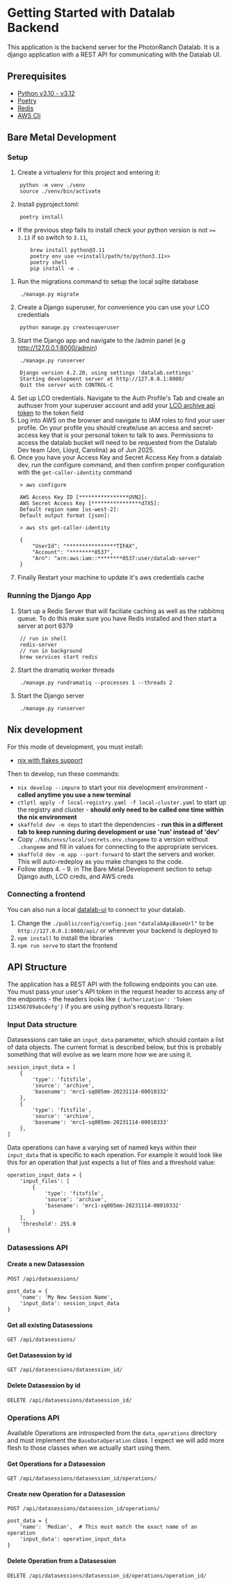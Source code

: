 # Getting Started with Datalab Backend

This application is the backend server for the PhotonRanch Datalab. It is a django application with a REST API for communicating with the Datalab UI.

## Prerequisites
-   [Python v3.10 - v3.12](https://www.python.org/downloads/)
-   [Poetry](https://python-poetry.org/docs/)
-   [Redis](https://redis.io/docs/latest/operate/oss_and_stack/install/install-stack/)
-   [AWS Cli](https://docs.aws.amazon.com/cli/latest/userguide/getting-started-install.html#getting-started-install-instructions)


## Bare Metal Development
### Setup
1. Create a virtualenv for this project and entering it: 
```
    python -m venv ./venv
    source ./venv/bin/activate
```

2. Install pyproject.toml:
```
    poetry install
```
  - If the previous step fails to install check your python version is not `>= 3.13` if so switch to `3.11`,
    ```
        brew install python@3.11
        poetry env use <<install/path/to/python3.11>>
        poetry shell
        pip install -e .
    ```

1. Run the migrations command to setup the local sqlite database
```
    ./manage.py migrate
```
2. Create a Django superuser, for convenience you can use your LCO credentials
```
    python manage.py createsuperuser
```
3. Start the Django app and navigate to the /admin panel (e.g http://127.0.0.1:8000/admin)
```
    ./manage.py runserver

    Django version 4.2.20, using settings 'datalab.settings'
    Starting development server at http://127.0.0.1:8000/
    Quit the server with CONTROL-C 
```
4. Set up LCO credentials. Navigate to the Auth Profile's Tab and create an authuser from your superuser account and add your [LCO archive api token](https://observe.lco.global/accounts/profile) to the token field
5. Log into AWS on the browser and navigate to IAM roles to find your user profile. On your profile you should create/use an access and secret-access key that is your personal token to talk to aws. Permissions to access the datalab bucket will need to be requested from the Datalab Dev team (Jon, Lloyd, Carolina) as of Jun 2025.
6. Once you have your Access Key and Secret Access Key from a datalab dev, run the configure command, and then confirm proper configuration with the `get-caller-identity` command
```
    > aws configure

    AWS Access Key ID [****************UVN2]:
    AWS Secret Access Key [****************d7X5]:
    Default region name [us-west-2]:
    Default output format [json]:

    > aws sts get-caller-identity

    {
        "UserId": "****************TIFAX",
        "Account": "********0537",
        "Arn": "arn:aws:iam::********0537:user/datalab-server"
    }
```
7. Finally Restart your machine to update it's aws credentials cache

### Running the Django App
1. Start up a Redis Server that will faciliate caching as well as the rabbitmq queue. To do this make sure you have Redis installed and then start a server at port 6379
```
    // run in shell
    redis-server
    // run in background
    brew services start redis
```

2. Start the dramatiq worker threads
```
    ./manage.py rundramatiq --processes 1 --threads 2
```
3. Start the Django server
```
    ./manage.py runserver
```

## Nix development
For this mode of development, you must install:
-   [nix with flakes support](https://github.com/LCOGT/public-wiki/wiki/Install-Nix)

Then to develop, run these commands:
-   `nix develop --impure` to start your nix development environment - **called anytime you use a new terminal**
-   `ctlptl apply -f local-registry.yaml -f local-cluster.yaml` to start up the registry and cluster - **should only need to be called one time within the nix environment**
-   `skaffold dev -m deps` to start the dependencies - **run this in a different tab to keep running during development or use 'run' instead of 'dev'**
-   Copy `./k8s/envs/local/secrets.env.changeme` to a version without `.changeme` and fill in values for connecting to the appropriate services.
-   `skaffold dev -m app --port-forward` to start the servers and worker. This will auto-redeploy as you make changes to the code.
-   Follow steps 4. - 9. in The Bare Metal Development section to setup Django auth, LCO creds, and AWS creds

### Connecting a frontend
You can also run a local [datalab-ui](https://github.com/LCOGT/datalab-ui) to connect to your datalab.
1. Change the `./public/config/config.json` `"datalabApiBaseUrl"` to be `http://127.0.0.1:8080/api/` or wherever your backend is deployed to
2. `npm install` to install the libraries
3. `npm run serve` to start the frontend

## API Structure
The application has a REST API with the following endpoints you can use. You must pass your user's API token in the request header to access any of the endpoints - the headers looks like `{'Authorization': 'Token 123456789abcdefg'}` if you are using python's requests library.

### Input Data structure
Datasessions can take an `input_data` parameter, which should contain a list of data objects. The current format is described below, but this is probably something that will evolve as we learn more how we are using it.

    session_input_data = [
        {
            'type': 'fitsfile',
            'source': 'archive',
            'basename': 'mrc1-sq005mm-20231114-00010332'
        },
        {
            'type': 'fitsfile',
            'source': 'archive',
            'basename': 'mrc1-sq005mm-20231114-00010333'
        },
    ]

Data operations can have a varying set of named keys within their `input_data` that is specific to each operation. For example it would look like this for an operation that just expects a list of files and a threshold value:

    operation_input_data = {
        'input_files': [
            {
                'type': 'fitsfile',
                'source': 'archive',
                'basename': 'mrc1-sq005mm-20231114-00010332'
            }
        ],
        'threshold': 255.0
    }

### Datasessions API
#### Create a new Datasession
`POST /api/datasessions/`

    post_data = {
        'name': 'My New Session Name',
        'input_data': session_input_data
    }

#### Get all existing Datasessions
`GET /api/datasessions/`

#### Get Datasession by id
`GET /api/datasessions/datasession_id/`

#### Delete Datasession by id
`DELETE /api/datasessions/datasession_id/`

### Operations API
Available Operations are introspected from the `data_operations` directory and must implement the `BaseDataOperation` class. I expect we will add more flesh to those classes when we actually start using them. 
#### Get Operations for a Datasession
`GET /api/datasessions/datasession_id/operations/`

#### Create new Operation for a Datasession
`POST /api/datasessions/datasession_id/operations/`
    
    post_data = {
        'name': 'Median',  # This must match the exact name of an operation
        'input_data': operation_input_data
    }

#### Delete Operation from a Datasession
`DELETE /api/datasessions/datasession_id/operations/operation_id/`
